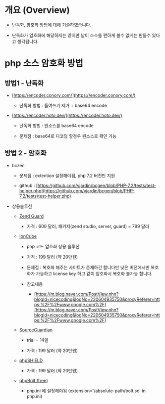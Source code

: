 # 개요 (Overview)
- 난독화, 암호화 방법에 대해 기술하였습니다.

- 난독화가 암호화에 해당하지는 않지만 남이 소스를 편하게 볼수 없게는 만들수 있다고 생각됩니다.

# php 소스 암호화 방법

## 방법1 - 난독화

- [https://encoder.conory.com/](https://encoder.conory.com/)

    - 난독화 방법 : 들여쓰기 제거 + base64 encode

- [https://encoder.hoto.dev/](https://encoder.hoto.dev/)

    - 난독화 방법 : 원소스를 base64 encode

    - 문제점 : base64로 디코딩 할경우 원소스로 확인 가능

## 방법 2 - 암호화

- bczen

    - 문제점 : extention 설정해야됨, php 7.2 버전만 지원

    - github : [https://github.com/vjardin/bcgen/blob/PHP-7.2/tests/test-helper.php](https://github.com/vjardin/bcgen/blob/PHP-7.2/tests/test-helper.php)

- 상용솔루션

    - [Zend Guard](http://www.zend.com/en/products/guard/)

        - 가격 : 600 달러,   패키지(zend studio, server, guard) = 799 달러

    - [IonCube](http://www.ioncube.com/php_encoder.php)

        - php 코드 암호화 상용 솔루션

        - 가격 : 199 달러 (약 20만원)

        - 문제점 : 복호화 해주는 사이트가 존재하긴 합니다만 낮은 버전에서만 복호화가 가능하고 license key 하고 같이 암호화시 복호화 불가능 합니다.

        - 참고내용

            - [https://m.blog.naver.com/PostView.nhn?blogId=nicecoding&logNo=220604935750&proxyReferer=https:%2F%2Fwww.google.com%2F](https://m.blog.naver.com/PostView.nhn?blogId=nicecoding&logNo=220604935750&proxyReferer=https:%2F%2Fwww.google.com%2F)

    - [SourceGuardian](http://www.sourceguardian.com/text-features-page-160.html)

        - trial = 14일

        - 가격 : 199 달러 (약 20만원)

    - [phpSHIELD](http://www.phpshield.com/)

        - 가격 : 199 달러 (약 20만원)

    - [phpBolt (free)](https://phpbolt.com/)

        - php.ini 에 설정해야됨 (extension='/absolute-path/bolt.so' in php.ini)
